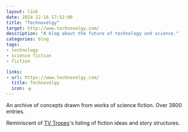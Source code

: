 ```yaml
---
layout: link
date: 2024-12-16 17:52:00
title: "Technovelgy"
target: http://www.technovelgy.com/
description: "A blog about the future of technology and science."
categories: blog
tags:
- technology
- science fiction
- fiction

links:
- url: https://www.technovelgy.com/
  title: Technovelgy
  icon: 🛸
---
```


An archive of concepts drawn from works of science fiction. Over 3800 entries.

Reminiscent of [TV Tropes](https://tvtropes.org/ "TV Tropes")'s listing of fiction ideas and story structures.
